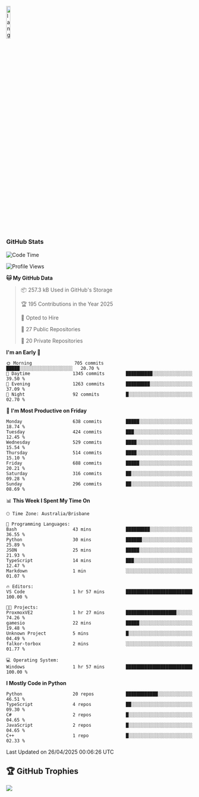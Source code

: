 <p align="left"><img width=15%" src="https://github.com/alansmathew/alansmathew/raw/master/lang.gif" alt="lang image here" /></p>

# <h3 align="left">GitHub Stats</h3>

<!--START_SECTION:waka-->
![Code Time](http://img.shields.io/badge/Code%20Time-569%20hrs%2035%20mins-blue)

![Profile Views](http://img.shields.io/badge/Profile%20Views-0-blue)

**🐱 My GitHub Data** 

> 📦 257.3 kB Used in GitHub's Storage 
 > 
> 🏆 195 Contributions in the Year 2025
 > 
> 💼 Opted to Hire
 > 
> 📜 27 Public Repositories 
 > 
> 🔑 20 Private Repositories 
 > 
**I'm an Early 🐤** 

```text
🌞 Morning                705 commits         █████░░░░░░░░░░░░░░░░░░░░   20.70 % 
🌆 Daytime                1345 commits        ██████████░░░░░░░░░░░░░░░   39.50 % 
🌃 Evening                1263 commits        █████████░░░░░░░░░░░░░░░░   37.09 % 
🌙 Night                  92 commits          █░░░░░░░░░░░░░░░░░░░░░░░░   02.70 % 
```
📅 **I'm Most Productive on Friday** 

```text
Monday                   638 commits         █████░░░░░░░░░░░░░░░░░░░░   18.74 % 
Tuesday                  424 commits         ███░░░░░░░░░░░░░░░░░░░░░░   12.45 % 
Wednesday                529 commits         ████░░░░░░░░░░░░░░░░░░░░░   15.54 % 
Thursday                 514 commits         ████░░░░░░░░░░░░░░░░░░░░░   15.10 % 
Friday                   688 commits         █████░░░░░░░░░░░░░░░░░░░░   20.21 % 
Saturday                 316 commits         ██░░░░░░░░░░░░░░░░░░░░░░░   09.28 % 
Sunday                   296 commits         ██░░░░░░░░░░░░░░░░░░░░░░░   08.69 % 
```


📊 **This Week I Spent My Time On** 

```text
🕑︎ Time Zone: Australia/Brisbane

💬 Programming Languages: 
Bash                     43 mins             █████████░░░░░░░░░░░░░░░░   36.55 % 
Python                   30 mins             ██████░░░░░░░░░░░░░░░░░░░   25.89 % 
JSON                     25 mins             █████░░░░░░░░░░░░░░░░░░░░   21.93 % 
TypeScript               14 mins             ███░░░░░░░░░░░░░░░░░░░░░░   12.47 % 
Markdown                 1 min               ░░░░░░░░░░░░░░░░░░░░░░░░░   01.07 % 

🔥 Editors: 
VS Code                  1 hr 57 mins        █████████████████████████   100.00 % 

🐱‍💻 Projects: 
ProxmoxVE2               1 hr 27 mins        ███████████████████░░░░░░   74.26 % 
gamesio                  22 mins             █████░░░░░░░░░░░░░░░░░░░░   19.48 % 
Unknown Project          5 mins              █░░░░░░░░░░░░░░░░░░░░░░░░   04.49 % 
falkor-torbox            2 mins              ░░░░░░░░░░░░░░░░░░░░░░░░░   01.77 % 

💻 Operating System: 
Windows                  1 hr 57 mins        █████████████████████████   100.00 % 
```

**I Mostly Code in Python** 

```text
Python                   20 repos            ████████████░░░░░░░░░░░░░   46.51 % 
TypeScript               4 repos             ██░░░░░░░░░░░░░░░░░░░░░░░   09.30 % 
C#                       2 repos             █░░░░░░░░░░░░░░░░░░░░░░░░   04.65 % 
JavaScript               2 repos             █░░░░░░░░░░░░░░░░░░░░░░░░   04.65 % 
C++                      1 repo              █░░░░░░░░░░░░░░░░░░░░░░░░   02.33 % 
```




 Last Updated on 26/04/2025 00:06:26 UTC
<!--END_SECTION:waka-->

## 🏆 GitHub Trophies

![](https://github-profile-trophy.vercel.app/?username=samh06&theme=discord&no-frame=true&no-bg=false&margin-w=4)
